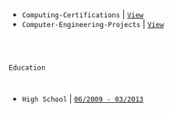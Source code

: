 <br />

- `Computing-Certifications` | [`View`](https://github.com/kentlouisetonino/kentlouisetonino/blob/develop/certification/Computing.md) <br />
- `Computer-Engineering-Projects` | [`View`](https://github.com/stars/kentlouisetonino/lists/engineering-projects) <br />


<br />
<br />

`Education`
#

- `High School` | [`06/2009 - 03/2013`](https://github.com/kentlouisetonino/kentlouisetonino/blob/develop/education/01-High-School.md)
